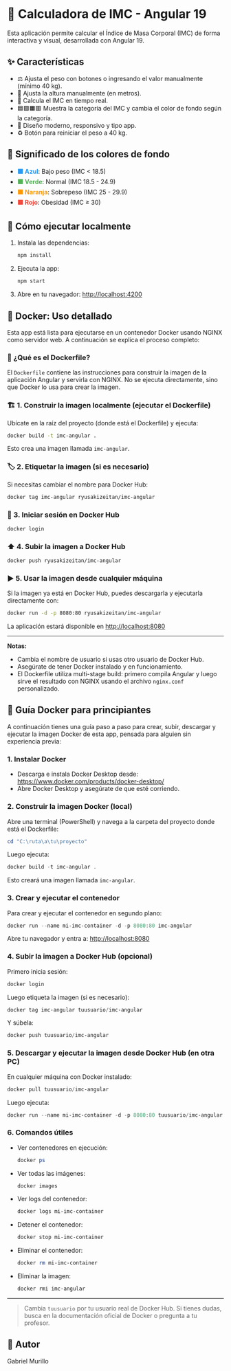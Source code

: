 # 🧮 Calculadora de IMC - Angular 19

Esta aplicación permite calcular el Índice de Masa Corporal (IMC) de forma interactiva y visual, desarrollada con Angular 19.

## ✨ Características
- ⚖️ Ajusta el peso con botones o ingresando el valor manualmente (mínimo 40 kg).
- 📏 Ajusta la altura manualmente (en metros).
- 🔄 Calcula el IMC en tiempo real.
- 🟦🟩🟧🟥 Muestra la categoría del IMC y cambia el color de fondo según la categoría.
- 📱 Diseño moderno, responsivo y tipo app.
- ♻️ Botón para reiniciar el peso a 40 kg.

## 🎨 Significado de los colores de fondo
- <span style="color:#2196f3; font-weight:bold;">🟦 Azul</span>: Bajo peso (IMC &lt; 18.5)
- <span style="color:#4caf50; font-weight:bold;">🟩 Verde</span>: Normal (IMC 18.5 - 24.9)
- <span style="color:#ff9800; font-weight:bold;">🟧 Naranja</span>: Sobrepeso (IMC 25 - 29.9)
- <span style="color:#f44336; font-weight:bold;">🟥 Rojo</span>: Obesidad (IMC ≥ 30)

## 🚀 Cómo ejecutar localmente

1. Instala las dependencias:
   ```bash
   npm install
   ```
2. Ejecuta la app:
   ```bash
   npm start
   ```
3. Abre en tu navegador: [http://localhost:4200](http://localhost:4200)

## 🐳 Docker: Uso detallado

Esta app está lista para ejecutarse en un contenedor Docker usando NGINX como servidor web. A continuación se explica el proceso completo:

### 📄 ¿Qué es el Dockerfile?
El `Dockerfile` contiene las instrucciones para construir la imagen de la aplicación Angular y servirla con NGINX. No se ejecuta directamente, sino que Docker lo usa para crear la imagen.

### 🏗️ 1. Construir la imagen localmente (ejecutar el Dockerfile)
Ubícate en la raíz del proyecto (donde está el Dockerfile) y ejecuta:
```bash
docker build -t imc-angular .
```
Esto crea una imagen llamada `imc-angular`.

### 🏷️ 2. Etiquetar la imagen (si es necesario)
Si necesitas cambiar el nombre para Docker Hub:
```bash
docker tag imc-angular ryusakizeitan/imc-angular
```

### 🔑 3. Iniciar sesión en Docker Hub
```bash
docker login
```

### ⬆️ 4. Subir la imagen a Docker Hub
```bash
docker push ryusakizeitan/imc-angular
```

### ▶️ 5. Usar la imagen desde cualquier máquina
Si la imagen ya está en Docker Hub, puedes descargarla y ejecutarla directamente con:
```bash
docker run -d -p 8080:80 ryusakizeitan/imc-angular
```
La aplicación estará disponible en [http://localhost:8080](http://localhost:8080)

---

**Notas:**
- Cambia el nombre de usuario si usas otro usuario de Docker Hub.
- Asegúrate de tener Docker instalado y en funcionamiento.
- El Dockerfile utiliza multi-stage build: primero compila Angular y luego sirve el resultado con NGINX usando el archivo `nginx.conf` personalizado.

## 🐳 Guía Docker para principiantes

A continuación tienes una guía paso a paso para crear, subir, descargar y ejecutar la imagen Docker de esta app, pensada para alguien sin experiencia previa:

### 1. Instalar Docker
- Descarga e instala Docker Desktop desde: https://www.docker.com/products/docker-desktop/
- Abre Docker Desktop y asegúrate de que esté corriendo.

### 2. Construir la imagen Docker (local)
Abre una terminal (PowerShell) y navega a la carpeta del proyecto donde está el Dockerfile:
```powershell
cd "C:\ruta\a\tu\proyecto"
```
Luego ejecuta:
```powershell
docker build -t imc-angular .
```
Esto creará una imagen llamada `imc-angular`.

### 3. Crear y ejecutar el contenedor
Para crear y ejecutar el contenedor en segundo plano:
```powershell
docker run --name mi-imc-container -d -p 8080:80 imc-angular
```
Abre tu navegador y entra a: [http://localhost:8080](http://localhost:8080)

### 4. Subir la imagen a Docker Hub (opcional)
Primero inicia sesión:
```powershell
docker login
```
Luego etiqueta la imagen (si es necesario):
```powershell
docker tag imc-angular tuusuario/imc-angular
```
Y súbela:
```powershell
docker push tuusuario/imc-angular
```

### 5. Descargar y ejecutar la imagen desde Docker Hub (en otra PC)
En cualquier máquina con Docker instalado:
```powershell
docker pull tuusuario/imc-angular
```
Luego ejecuta:
```powershell
docker run --name mi-imc-container -d -p 8080:80 tuusuario/imc-angular
```

### 6. Comandos útiles
- Ver contenedores en ejecución:
  ```powershell
  docker ps
  ```
- Ver todas las imágenes:
  ```powershell
  docker images
  ```
- Ver logs del contenedor:
  ```powershell
  docker logs mi-imc-container
  ```
- Detener el contenedor:
  ```powershell
  docker stop mi-imc-container
  ```
- Eliminar el contenedor:
  ```powershell
  docker rm mi-imc-container
  ```
- Eliminar la imagen:
  ```powershell
  docker rmi imc-angular
  ```

---

> Cambia `tuusuario` por tu usuario real de Docker Hub.
> Si tienes dudas, busca en la documentación oficial de Docker o pregunta a tu profesor.

## 👤 Autor
Gabriel Murillo